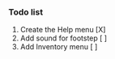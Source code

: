 ### Todo list

1. Create the Help menu  [X]
2. Add sound for footstep [ ]
3. Add Inventory menu [ ]



